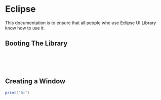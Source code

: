 # Eclipse
This documentation is to ensure that all people who use Eclipse UI Library know how to use it.
<br>
## Booting The Library
<br><br><br>
## Creating a Window

```lua
print("hi")
```
